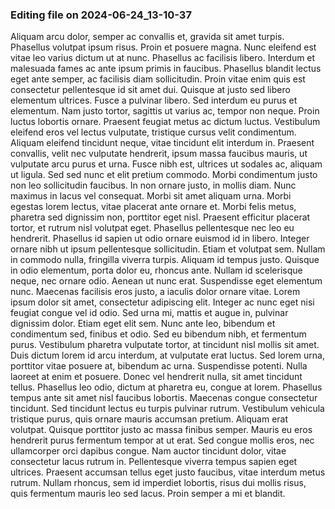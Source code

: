 ### Editing file on 2024-06-24_13-10-37

Aliquam arcu dolor, semper ac convallis et, gravida sit amet turpis. Phasellus volutpat ipsum risus. Proin et posuere magna. Nunc eleifend est vitae leo varius dictum ut at nunc. Phasellus ac facilisis libero. Interdum et malesuada fames ac ante ipsum primis in faucibus. Phasellus blandit lectus eget ante semper, ac facilisis diam sollicitudin. Proin vitae enim quis est consectetur pellentesque id sit amet dui. Quisque at justo sed libero elementum ultrices. Fusce a pulvinar libero. Sed interdum eu purus et elementum. Nam justo tortor, sagittis ut varius ac, tempor non neque. Proin luctus lobortis ornare. Praesent feugiat metus ac dictum luctus. Vestibulum eleifend eros vel lectus vulputate, tristique cursus velit condimentum.
Aliquam eleifend tincidunt neque, vitae tincidunt elit interdum in. Praesent convallis, velit nec vulputate hendrerit, ipsum massa faucibus mauris, ut vulputate arcu purus et urna. Fusce nibh est, ultrices ut sodales ac, aliquam ut ligula. Sed sed nunc et elit pretium commodo. Morbi condimentum justo non leo sollicitudin faucibus. In non ornare justo, in mollis diam. Nunc maximus in lacus vel consequat. Morbi sit amet aliquam urna. Morbi egestas lorem lectus, vitae placerat ante ornare et. Morbi felis metus, pharetra sed dignissim non, porttitor eget nisl. Praesent efficitur placerat tortor, et rutrum nisl volutpat eget. Phasellus pellentesque nec leo eu hendrerit.
Phasellus id sapien ut odio ornare euismod id in libero. Integer ornare nibh ut ipsum pellentesque sollicitudin. Etiam et volutpat sem. Nullam in commodo nulla, fringilla viverra turpis. Aliquam id tempus justo. Quisque in odio elementum, porta dolor eu, rhoncus ante. Nullam id scelerisque neque, nec ornare odio. Aenean ut nunc erat. Suspendisse eget elementum nunc. Maecenas facilisis eros justo, a iaculis dolor ornare vitae. Lorem ipsum dolor sit amet, consectetur adipiscing elit. Integer ac nunc eget nisi feugiat congue vel id odio. Sed urna mi, mattis et augue in, pulvinar dignissim dolor. Etiam eget elit sem. Nunc ante leo, bibendum et condimentum sed, finibus et odio.
Sed eu bibendum nibh, et fermentum purus. Vestibulum pharetra vulputate tortor, at tincidunt nisl mollis sit amet. Duis dictum lorem id arcu interdum, at vulputate erat luctus. Sed lorem urna, porttitor vitae posuere at, bibendum ac urna. Suspendisse potenti. Nulla laoreet at enim et posuere. Donec vel hendrerit nulla, sit amet tincidunt tellus. Phasellus leo odio, dictum at pharetra eu, congue at lorem. Phasellus tempus ante sit amet nisl faucibus lobortis. Maecenas congue consectetur tincidunt. Sed tincidunt lectus eu turpis pulvinar rutrum.
Vestibulum vehicula tristique purus, quis ornare mauris accumsan pretium. Aliquam erat volutpat. Quisque porttitor justo ac massa finibus semper. Mauris eu eros hendrerit purus fermentum tempor at ut erat. Sed congue mollis eros, nec ullamcorper orci dapibus congue. Nam auctor tincidunt dolor, vitae consectetur lacus rutrum in. Pellentesque viverra tempus sapien eget ultrices. Praesent accumsan tellus eget justo faucibus, vitae interdum metus rutrum. Nullam rhoncus, sem id imperdiet lobortis, risus dui mollis risus, quis fermentum mauris leo sed lacus. Proin semper a mi et blandit.
